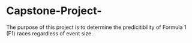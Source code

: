 # Capstone-Project-

The purpose of this project is to determine the predicitibility of Formula 1 (F1) races regardless of event size. 

